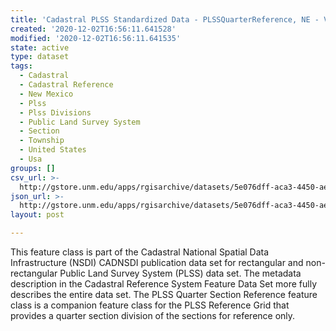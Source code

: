 ```yaml
---
title: 'Cadastral PLSS Standardized Data - PLSSQuarterReference, NE - Version 1.1'
created: '2020-12-02T16:56:11.641528'
modified: '2020-12-02T16:56:11.641535'
state: active
type: dataset
tags:
  - Cadastral
  - Cadastral Reference
  - New Mexico
  - Plss
  - Plss Divisions
  - Public Land Survey System
  - Section
  - Township
  - United States
  - Usa
groups: []
csv_url: >-
  http://gstore.unm.edu/apps/rgisarchive/datasets/5e076dff-aca3-4450-aef7-b9a286e84f4b/PLSSQuarterReference_NE.derived.csv
json_url: >-
  http://gstore.unm.edu/apps/rgisarchive/datasets/5e076dff-aca3-4450-aef7-b9a286e84f4b/PLSSQuarterReference_NE.derived.json
layout: post

---
```

 This feature class is part of the Cadastral National Spatial Data
                Infrastructure (NSDI) CADNSDI publication data set for rectangular and
                non-rectangular Public Land Survey System (PLSS) data set. The metadata description
                in the Cadastral Reference System Feature Data Set more fully describes the entire
                data set. The PLSS Quarter Section Reference feature class is a companion feature
                class for the PLSS Reference Grid that provides a quarter section division of the
                sections for reference only. 
